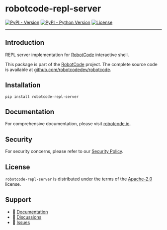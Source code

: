# robotcode-repl-server

[![PyPI - Version](https://img.shields.io/pypi/v/robotcode-repl-server.svg)](https://pypi.org/project/robotcode-repl-server)
[![PyPI - Python Version](https://img.shields.io/pypi/pyversions/robotcode-repl-server.svg)](https://pypi.org/project/robotcode-repl-server)
[![License](https://img.shields.io/github/license/robotcodedev/robotcode?style=flat&logo=apache)](https://github.com/robotcodedev/robotcode/blob/master/LICENSE.txt)

-----

## Introduction

REPL server implementation for [RobotCode](https://robotcode.io) interactive shell.

This package is part of the [RobotCode](https://robotcode.io) project. The complete source code is available at [github.com/robotcodedev/robotcode](https://github.com/robotcodedev/robotcode).

## Installation

```console
pip install robotcode-repl-server
```

## Documentation

For comprehensive documentation, please visit [robotcode.io](https://robotcode.io).

## Security

For security concerns, please refer to our [Security Policy](https://github.com/robotcodedev/robotcode/security/policy).

## License

`robotcode-repl-server` is distributed under the terms of the [Apache-2.0](https://spdx.org/licenses/Apache-2.0.html) license.

## Support

- 📖 [Documentation](https://robotcode.io)
- 💬 [Discussions](https://github.com/robotcodedev/robotcode/discussions)
- 🐛 [Issues](https://github.com/robotcodedev/robotcode/issues)
